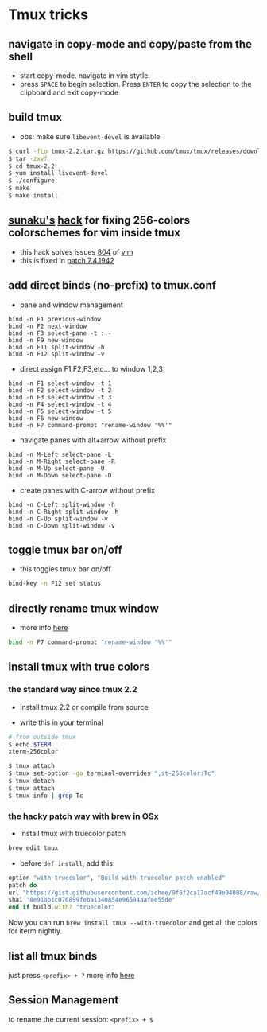 # Tmux tricks

## navigate in copy-mode and copy/paste from the shell

* start copy-mode. navigate in vim stytle. 
* press `SPACE` to begin selection. Press `ENTER` to copy the selection to the clipboard and exit copy-mode

## build tmux

* obs: make sure `libevent-devel` is available

```sh
$ curl -fLo tmux-2.2.tar.gz https://github.com/tmux/tmux/releases/download/2.2/tmux-2.2.tar.gz
$ tar -zxvf
$ cd tmux-2.2
$ yum install livevent-devel
$ ./configure
$ make
$ make install
```

## [sunaku's](https://github.com/sunaku) [hack](http://sunaku.github.io/vim-256color-bce.html) for fixing 256-colors colorschemes for vim inside tmux

* this hack solves issues [804](https://github.com/vim/vim/issues/804) of [vim](http://github.com/vim/vim)
* this is fixed in [patch 7.4.1942](https://github.com/vim/vim/commit/d18f672fc9477f3c0cb7cc4ce8d9237ed825c612)

## add direct binds (no-prefix) to tmux.conf

* pane and window management

```shell
bind -n F1 previous-window
bind -n F2 next-window
bind -n F3 select-pane -t :.-
bind -n F9 new-window
bind -n F11 split-window -h
bind -n F12 split-window -v
```

* direct assign F1,F2,F3,etc... to window 1,2,3

```shell
bind -n F1 select-window -t 1
bind -n F2 select-window -t 2
bind -n F3 select-window -t 3
bind -n F4 select-window -t 4
bind -n F5 select-window -t 5
bind -n F6 new-window
bind -n F7 command-prompt "rename-window '%%'"
```

* navigate panes with alt+arrow without prefix

```shell
bind -n M-Left select-pane -L
bind -n M-Right select-pane -R
bind -n M-Up select-pane -U
bind -n M-Down select-pane -D
```

* create panes with C-arrow without prefix

```shell
bind -n C-Left split-window -h
bind -n C-Right split-window -h
bind -n C-Up split-window -v
bind -n C-Down split-window -v
```

## toggle tmux bar on/off

* this toggles tmux bar on/off

```sh
bind-key -n F12 set status
```

## directly rename tmux window

* more info [here](http://unix.stackexchange.com/a/269542/155613)

```sh
bind -n F7 command-prompt "rename-window '%%'"
```


## install tmux with true colors 

### the standard way since tmux 2.2

* install tmux 2.2 or compile from source

* write this in your terminal

```sh
# from outside tmux
$ echo $TERM
xterm-256color

$ tmux attach
$ tmux set-option -ga terminal-overrides ",st-256color:Tc"
$ tmux detach
$ tmux attach
$ tmux info | grep Tc
```

### the hacky patch way with brew in OSx

* Install tmux with truecolor patch

```bash
brew edit tmux
```

* before `def install`, add this.

```ruby
option "with-truecolor", "Build with truecolor patch enabled"
patch do
url "https://gist.githubusercontent.com/zchee/9f6f2ca17acf49e04088/raw/0c9bf0d84e69cb49b5e59950dd6dde6ca265f9a1/tmux-truecolor.diff"
sha1 "8e91ab1c076899feba1340854e96594aafee55de"
end if build.with? "truecolor"
```

Now you can run `brew install tmux --with-truecolor` and get all the colors for iterm nightly.

## list all tmux binds

just press `<prefix> + ?`
more info [here](http://unix.stackexchange.com/a/269542/155613)

## Session Management

to rename the current session: `<prefix> + $`

